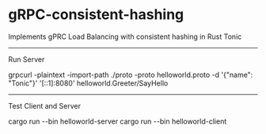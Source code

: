 # gRPC-consistent-hashing
Implements gPRC Load Balancing with consistent hashing in Rust Tonic

-----------------------------------------------------------------------
Run Server

grpcurl -plaintext -import-path ./proto -proto helloworld.proto -d '{"name": "Tonic"}' '[::1]:8080' helloworld.Greeter/SayHello

-----------------------------------------------------------------------
Test Client and Server

cargo run --bin helloworld-server
cargo run --bin helloworld-client